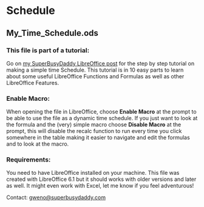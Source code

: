 # Schedule

## My_Time_Schedule.ods

### This file is part of a tutorial:
Go on [my SuperBusyDaddy LibreOffice post]( http://superbusydaddy.com/blog/2018/05/02/tutorial-make-a-time-schedule-in-libreoffice-using-formulas-and-a-simple-macro/) for the step by step tutorial on making a simple time Schedule. This tutorial is in 10 easy parts to learn about some useful LibreOffice Functions and Formulas as well as other LibreOffice Features.

### Enable Macro:
When opening the file in LibreOffice, choose **Enable Macro** at the prompt to be able to use the file as a dynamic time schedule. If you just want to look at the formula and the (very) simple macro choose **Disable Macro** at the prompt, this will disable the recalc function to run every time you click somewhere in the table making it easier to navigate and edit the formulas and to look at the macro.

### Requirements:
You need to have LibreOffice installed on your machine. This file was created with LibreOffice 6.1 but it should works with older versions and later as well. It might even work with Excel, let me know if you feel adventurous!

Contact:
gweno@superbusydaddy.com


